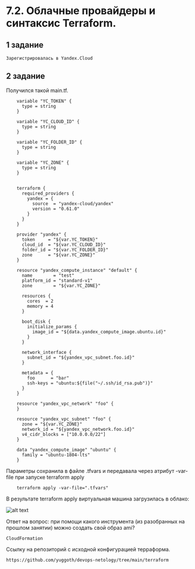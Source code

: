 # 7.2. Облачные провайдеры и синтаксис Terraform.

## 1 задание

	Зарегистрировалась в Yandex.Cloud
	

## 2 задание

Получился такой main.tf. 

		variable "YC_TOKEN" {
		  type = string
		}

		variable "YC_CLOUD_ID" {
		  type = string
		}

		variable "YC_FOLDER_ID" {
		  type = string
		}

		variable "YC_ZONE" {
		  type = string
		}


		terraform {
		  required_providers {
		    yandex = {
		      source  = "yandex-cloud/yandex"
		      version = "0.61.0"
		    }
		  }
		}

		provider "yandex" {
		  token     = "${var.YC_TOKEN}"
		  cloud_id  = "${var.YC_CLOUD_ID}"
		  folder_id = "${var.YC_FOLDER_ID}"
		  zone      = "${var.YC_ZONE}"
		}

		resource "yandex_compute_instance" "default" {
		  name        = "test"
		  platform_id = "standard-v1"
		  zone        = "${var.YC_ZONE}"

		  resources {
		    cores  = 2
		    memory = 4
		  }

		  boot_disk {
		    initialize_params {
		      image_id = "${data.yandex_compute_image.ubuntu.id}"
		    }
		  }

		  network_interface {
		    subnet_id = "${yandex_vpc_subnet.foo.id}"
		  }

		  metadata = {
		    foo      = "bar"
		    ssh-keys = "ubuntu:${file("~/.ssh/id_rsa.pub")}"
		  }
		}

		resource "yandex_vpc_network" "foo" {
		}

		resource "yandex_vpc_subnet" "foo" {
		  zone = "${var.YC_ZONE}"
		  network_id = "${yandex_vpc_network.foo.id}"
		  v4_cidr_blocks = ["10.0.0.0/22"]
		}

		data "yandex_compute_image" "ubuntu" {
		  family = "ubuntu-1804-lts"
		}

Параметры сохранила в файле .tfvars и передавала через атрибут -var-file при запуске terraform apply

		terraform apply -var-file=".tfvars"

В результате terraform apply виртуальная машина загрузилась в облако:

![alt text](https://i2.paste.pics/56bb14e76ded0380e6626e54c2451d48.png)

Ответ на вопрос: при помощи какого инструмента (из разобранных на прошлом занятии) можно создать свой образ ami?

	CloudFormation

Ссылку на репозиторий с исходной конфигурацией терраформа.

	https://github.com/yuggoth/devops-netology/tree/main/terraform
